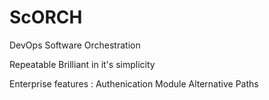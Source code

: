 ScORCH
======

DevOps Software Orchestration

Repeatable
Brilliant in it's simplicity

Enterprise features : Authenication Module
                      Alternative Paths
                      
